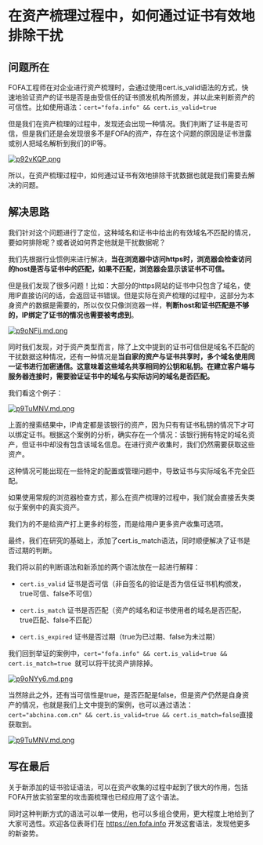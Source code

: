 # 在资产梳理过程中，如何通过证书有效地排除干扰 #

## 问题所在 ##

FOFA工程师在对企业进行资产梳理时，会通过使用cert.is_valid语法的方式，快速地验证资产的证书是否是由受信任的证书颁发机构所颁发，并以此来判断资产的可信性。比如使用语法：`cert="fofa.info" && cert.is_valid=true`
 
但是我们在资产梳理的过程中，发现还会出现一种情况。我们判断了证书是否可信，但是我们还是会发现很多不是FOFA的资产，存在这个问题的原因是证书泄露或别人把域名解析到我们的IP等。


[![p92vKQP.png](https://s1.ax1x.com/2023/05/16/p92vKQP.png)](https://imgse.com/i/p92vKQP)


所以，在资产梳理过程中，如何通过证书有效地排除干扰数据也就是我们需要去解决的问题。

 
## 解决思路 ##

我们针对这个问题进行了定位，这种域名和证书中给出的有效域名不匹配的情况，要如何排除呢？或者说如何界定他就是干扰数据呢？

我们先根据行业惯例来进行解决，**当在浏览器中访问https时，浏览器会检查访问的host是否与证书中的匹配，如果不匹配，浏览器会显示该证书不可信。**

但是我们发现了很多问题！比如：大部分的https网站的证书中只包含了域名，使用IP直接访问的话，会返回证书错误。但是实际在资产梳理的过程中，这部分为本身资产的数据是需要的，所以仅仅只像浏览器一样，**判断host和证书匹配是不够的，IP绑定了证书的情况也需要被考虑到**。


[![p9oNFij.md.png](https://s1.ax1x.com/2023/05/22/p9oNFij.md.png)](https://imgse.com/i/p9oNFij)

同时我们发现，对于资产类型而言，除了上文中提到的证书可信但是域名不匹配的干扰数据这种情况，还有一种情况是**当自家的资产与证书共享时，多个域名使用同一证书进行加密通信。这意味着这些域名共享相同的公钥和私钥。在建立客户端与服务器连接时，需要验证证书中的域名与实际访问的域名是否匹配。**

我们看这个例子：

[![p9TuMNV.md.png](https://s1.ax1x.com/2023/05/23/p9TuMNV.md.png)](https://imgse.com/i/p9TuMNV)

上面的搜索结果中，IP肯定都是该银行的资产，因为只有有证书私钥的情况下才可以绑定证书。根据这个案例的分析，确实存在一个情况：该银行拥有特定的域名资产，但证书中却没有包含该域名信息。在进行资产收集时，我们仍然需要获取这些资产。

这种情况可能出现在一些特定的配置或管理问题中，导致证书与实际域名不完全匹配。

如果使用常规的浏览器检查方式，那么在资产梳理的过程中，我们就会直接丢失类似于案例中的真实资产。

我们为的不是给资产打上更多的标签，而是给用户更多资产收集可选项。

最终，我们在研究的基础上，添加了cert.is_match语法，同时顺便解决了证书是否过期的判断。

我们将以前的判断语法和新添加的两个语法放在一起进行解释：


- `cert.is_valid` 证书是否可信（非自签名的验证是否为信任证书机构颁发，true可信、false不可信）

- `cert.is_match` 证书是否匹配（资产的域名和证书使用者的域名是否匹配，true匹配、false不匹配）

- `cert.is_expired` 证书是否过期（true为已过期、false为未过期）

 

我们回到举证的案例中，`cert="fofa.info" && cert.is_valid=true && cert.is_match=true `就可以将干扰资产排除掉。

[![p9oNYy6.md.png](https://s1.ax1x.com/2023/05/22/p9oNYy6.md.png)](https://imgse.com/i/p9oNYy6)

当然除此之外，还有当可信性是true，是否匹配是false，但是资产仍然是自身资产的情况，也就是我们上文中提到的案例，也可以通过语法：`cert="abchina.com.cn" && cert.is_valid=true && cert.is_match=false`直接获取到。

[![p9TuMNV.md.png](https://s1.ax1x.com/2023/05/23/p9TuMNV.md.png)](https://imgse.com/i/p9TuMNV)




## 写在最后 ##
关于新添加的证书验证语法，可以在资产收集的过程中起到了很大的作用，包括FOFA开放实验室里的攻击面梳理也已经应用了这个语法。

同时这种判断方式的语法可以单一使用，也可以多组合使用，更大程度上地给到了大家可选性。欢迎各位表哥们在 https://en.fofa.info 开发这套语法，发现他更多的新姿势。




